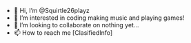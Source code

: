 - 👋 Hi, I’m @Squirtle26playz
- 👀 I’m interested in coding making music and playing games!
- 💞️ I’m looking to collaborate on nothing yet...
- 📫 How to reach me [ClasifiedInfo]
